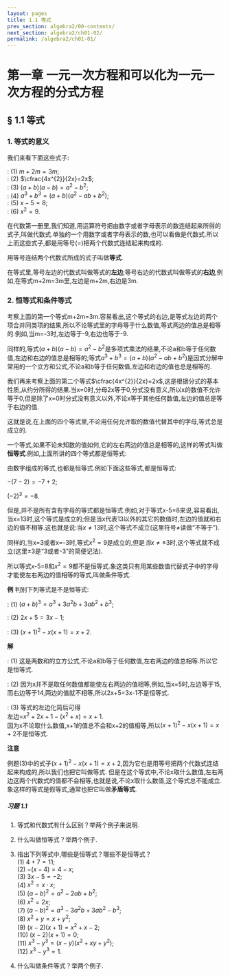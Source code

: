 ```yaml
---
layout: pages
title: 1.1 等式
prev_section: algebra2/00-contents/
next_section: algebra2/ch01-02/
permalink: /algebra2/ch01-01/
---
```


# 第一章 一元一次方程和可以化为一元一次方程的分式方程

## § 1.1 等式

### 1. 等式的意义

我们来看下面这些式子:

: (1) $m+2m=3m$;  
: (2) $\cfrac{4x^{2}}{2x}=2x$;  
: (3) $(a+b)(a-b)=a^{2}-b^{2}$;  
: (4) $a^{3}+b^{3}=(a+b)\big(a^{2}-ab+b^{2}\big)$;  
: (5) $x-5=8$;  
: (6) $x^{2}=9$.  

在代数第一册里,我们知道,用运算符号把由数字或者字母表示的数连结起来所得的式子,叫做代数式.单独的一个用数字或者字母表示的数,也可以看做是代数式.所以上而这些式子,都是用等号(=)把两个代数式连结起来构成的.

用等号连结两个代数式所成的式子叫做**等式**.

在等式里,等号左边的代数式叫做等式的**左边**;等号右边的代数式叫做等式的**右边**,例如,在等式m+2m=3m里,左边是m+2m,右边是3m.

### 2. 恒等式和条件等式

考察上面的第一个等式m+2m=3m.容易看出,这个等式的右边,是等式左边的两个项合并同类项的结果,所以不论等式里的字母等于什么数值,等式两边的值总是相等的.例如,当m=-3时,左边等于-9,右边也等于-9.

同样的,等式$(a+b)(a-b)=a^{2}-b^{2}$是多项式乘法的结果,不论a和b等于任何数值,左边和右边的值总是相等的;等式$a^{3}+b^{3}=(a+b)\big(a^{2}-ab+b^{2}\big)$是因式分解中常用的一个立方和公式,不论a和b等于任何数值,左边和右边的值也总是相等的.

我们再来考察上面的第二个等式$\cfrac{4x^{2}}{2x}=2x$,这是根据分式的基本性质,从约分所得的结果.当x=0时,分母2x等于0,分式没有意义,所以x的数值不允许等于0,但是除了x=0时分式没有意义以外,不论x等于其他任何数值,左边的值总是等于右边的值.

这就是说,在上面的四个等式里,不论用任何允许取的数值代替其中的字母,等式总是成立的.

一个等式,如果不论未知数的值如何,它的左右两边的值总是相等的,这样的等式叫做**恒等式**.例如,上面所讲的四个等式都是恒等式:

由数字组成的等式,也都是恒等式.例如下面这些等式,都是恒等式:  

$-(7-2)=-7+2$;

$(-2)^{3}=-8$.

但是,并不是所有含有字母的等式都是恒等式.例如,对于等式x-5=8来说,容易看出,当x=13时,这个等式是成立的;但是当x代表13以外的其它的数值时,左边的值就和右边的值不相等.这也就是说:当$x\neq13$时,这个等式不成立(这里符号$\neq$读做“不等于”).

同样的,当x=3或者x=-3时,等式$x^{2}=9$是成立的,但是$当x\neq\pm3$时,这个等式就不成立(这里$\pm3$是“3或者-3”的简便记法).

所以等式x-5=8和$x^{2}=9$都不是恒等式.象这类只有用某些数值代替式子中的字母才能使左右两边的值相等的等式,叫做条件等式.

**例** 判别下列等式是不是恒等式:

: (1) $(a+b)^{3}=a^{3}+3a^{2}b+3ab^{2}+b^{3}$;
    
: (2) $2x+5=3x-1$;
    
: (3) $(x+1)^{2}-x(x+1)=x+2$.  

**解**

: (1) 这是两数和的立方公式,不论a和b等于任何数值,左右两边的值总相等.所以它是恒等式.
    
: (2) 因为x并不是取任何数值都能使左右两边的值相等,例如,当x=5时,左边等于15,而右边等于14,两边的值就不相等,所以2x+5=3x-1不是恒等式.
    
: (3) 等式的左边化简后可得  
      左边=$x^{2}+2x+1-\big(x^{2}+x\big)=x+1$.  
      因为x不论取什么数值,x+1的值总不会和x+2的值相等,所以$(x+1)^{2}-x(x+1)=x+2$不是恒等式.

**注意**
 
例题(3)中的式子$(x+1)^{2}-x(x+1)=x+2$,因为它也是用等号把两个代数式连结起来构成的,所以我们也把它叫做等式.
但是在这个等式中,不论x取什么数值,左右两边这两个代数式的值都不会相等,也就是说,不论x取什么数值,这个等式总不能成立.
象这样的等式是假等式,通常也把它叫做**矛盾等式**.

<div class="note">
  <h5>习题 1.1</h5>
</div>

1. 等式和代数式有什么区别？举两个例子来说明.

2. 什么叫做恒等式？举两个例子.

3. 指出下列等式中,哪些是恒等式？哪些不是恒等式？  
    (1) $4+7=11$;  
    (2) $-(x-4)=4-x$;  
    (3) $3x-5=-2$;  
    (4) $x^{2}=x\cdot x$;  
    (5) $(a-b)^{2}=a^{2}-2ab+b^{2}$;  
    (6) $x^{2}=2x$;  
    (7) $(a-b)^{2}=a^{3}-3a^{2}b+3ab^{2}-b^{3}$;  
    (8) $x^{2}+y=x+y^{2}$;  
    (9) $(x-2)(x+1)=x^{2}+x-2$;  
    (10) $(x-2)(x+1)=0$;  
    (11) $x^{3}-y^{3}=(x-y)\big(x^{2}+xy+y^{2}\big)$;  
    (12) $x^{3}-y^{3}=1$.      

4. 什么叫做条件等式？举两个例子.  
